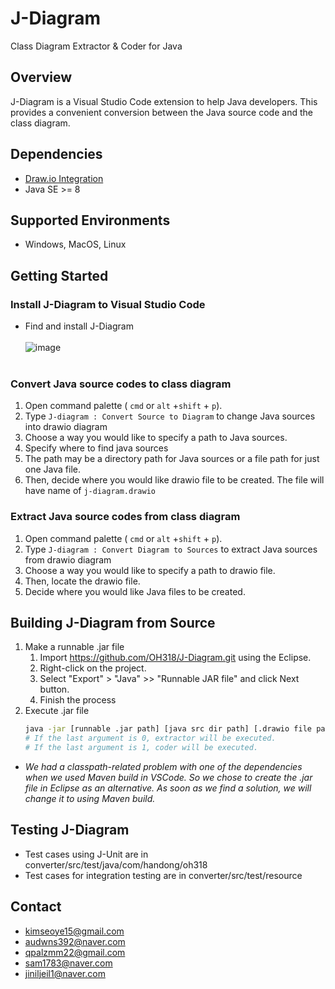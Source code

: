 # J-Diagram
 
Class Diagram Extractor & Coder for Java

## Overview  
J-Diagram is a Visual Studio Code extension to help Java developers. This provides a convenient conversion between the Java source code and the class diagram. 

## Dependencies
<!-- dependencies, versions, ... -->
* [Draw.io Integration](https://marketplace.visualstudio.com/items?itemName=hediet.vscode-drawio)
* Java SE >= 8

## Supported Environments
* Windows, MacOS, Linux

## Getting Started 

### Install J-Diagram to Visual Studio Code

* Find and install J-Diagram<br><br>
  ![image](https://user-images.githubusercontent.com/47961698/170818137-c8f422a7-12e5-4866-be56-54bc500b14a0.png)<br><br>


### Convert Java source codes to class diagram

1. Open command palette ( `cmd` or `alt` +`shift` + `p`).
2. Type `J-diagram : Convert Source to Diagram` to change Java sources into drawio diagram
3. Choose a way you would like to specify a path to Java sources.
4. Specify where to find java sources
5. The path may be a directory path for Java sources or a file path for just one Java file. 
6. Then, decide where you would like drawio file to be created. The file will have name of `j-diagram.drawio`
 
### Extract Java source codes from class diagram

1. Open command palette ( `cmd` or `alt` +`shift` + `p`).
2. Type `J-diagram : Convert Diagram to Sources` to extract Java sources from drawio diagram
3. Choose a way you would like to specify a path to drawio file.
4. Then, locate the drawio file.
5. Decide where you would like Java files to be created.

## Building J-Diagram from Source

1. Make a runnable .jar file
   1. Import https://github.com/OH318/J-Diagram.git using the Eclipse.
   2. Right-click on the project.
   3. Select "Export" > "Java" >> "Runnable JAR file" and click Next button.
   4. Finish the process
2. Execute .jar file
   ```bash
   java -jar [runnable .jar path] [java src dir path] [.drawio file path] [0|1]
   # If the last argument is 0, extractor will be executed.
   # If the last argument is 1, coder will be executed. 
   ```
* *We had a classpath-related problem with one of the dependencies when we used Maven build in VSCode. So we chose to create the .jar file in Eclipse as an alternative. As soon as we find a solution, we will change it to using Maven build.*

## Testing J-Diagram

* Test cases using J-Unit are in converter/src/test/java/com/handong/oh318
* Test cases for integration testing are in converter/src/test/resource

## Contact
* [kimseoye15@gmail.com](kimseoye15@gmail.com)
* [audwns392@naver.com](audwns392@naver.com)
* [qpalzmm22@gmail.com](qpalzmm22@gmail.com)
* [sam1783@naver.com](sam1783@naver.com)
* [jiniljeil1@naver.com](jiniljeil1@gmail.com)


